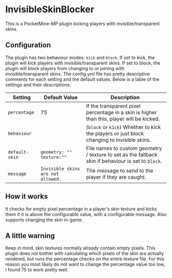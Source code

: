 # InvisibleSkinBlocker

This is a PocketMine-MP plugin kicking players with invisible/transparent skins.

## Configuration

The plugin has two behaviour modes: `kick` and `block`.
If set to kick, the plugin will kick players with invisible/transparent skins.
If set to block, the plugin will block players from changing to or joining with invisible/transparent skins.
The config.yml file has pretty descriptive comments for each setting and the default values. Below is a table of
the settings and their descriptions:

| Setting        | Default Value                      | Description                                                                                         |
|----------------|------------------------------------|-----------------------------------------------------------------------------------------------------|
| `percentage`   | 75                                 | If the transparent pixel percentage in a skin is higher than this, player will be kicked.           |
| `behaviour`    |                                    | (`block` or `kick`) Whether to kick the players or just block changing to invisible skins.          |
| `default-skin` | `geometry: ""`<br/>`texture:""`    | File names to custom geometry / texture to set as the fallback skin if behaviour is set to `block`. |
| `message`      | `Invisible skins are not allowed.` | The message to send to the player if they are caught.                                               |

## How it works

It checks for empty pixel percentage in a player's skin texture and kicks them if it is above the configurable value,
with a configurable message. Also supports changing the skin in-game.

## A little warning

Keep in mind, skin textures normally already contain empty pixels. This plugin does not bother with calculating which
pixels of the skin are actually rendered, but runs the percentage checks on the entire texture file. For this reason you
most likely do not want to change the percentage value too low, I found 75 to work pretty well.